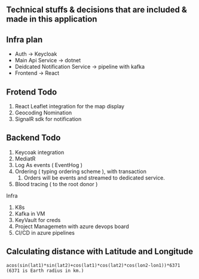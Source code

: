 ## Technical stuffs & decisions that are included & made in this application


## Infra plan
- Auth -> Keycloak
- Main Api Service -> dotnet
- Deidcated Notification Service -> pipeline with kafka
- Frontend -> React 


## Frotend Todo

1. React Leaflet integration for the map display
2. Geocoding Nomination
3. SignalR sdk for notification

## Backend Todo

1. Keycoak integration
2. MediatR
3. Log As events ( EventHog )
4. Ordering ( typing ordering scheme ), with transaction
	1. Orders will be events and streamed to dedicated service.
5. Blood tracing ( to the root donor )


Infra

1. K8s
2. Kafka in VM
3. KeyVault for creds
4. Project Managemetn with azure devops board
5.  CI/CD in azure pipelines


## Calculating distance with Latitude and Longitude
```
acos(sin(lat1)*sin(lat2)+cos(lat1)*cos(lat2)*cos(lon2-lon1))*6371 (6371 is Earth radius in km.)
```
